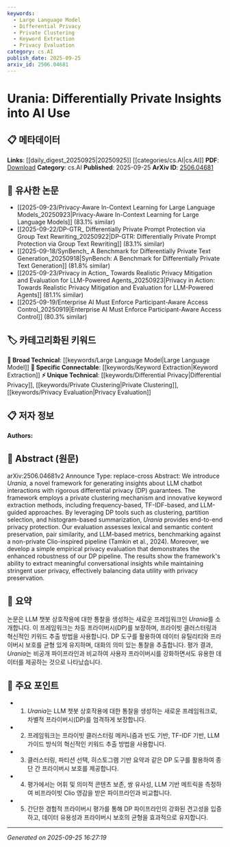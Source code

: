 ```yaml
---
keywords:
  - Large Language Model
  - Differential Privacy
  - Private Clustering
  - Keyword Extraction
  - Privacy Evaluation
category: cs.AI
publish_date: 2025-09-25
arxiv_id: 2506.04681
---
```


<!-- KEYWORD_LINKING_METADATA:
{
  "processed_timestamp": "2025-09-25T16:27:19.352137",
  "vocabulary_version": "1.0",
  "selected_keywords": [
    "Large Language Model",
    "Differential Privacy",
    "Private Clustering",
    "Keyword Extraction",
    "Privacy Evaluation"
  ],
  "rejected_keywords": [],
  "similarity_scores": {
    "Large Language Model": 0.85,
    "Differential Privacy": 0.9,
    "Private Clustering": 0.78,
    "Keyword Extraction": 0.8,
    "Privacy Evaluation": 0.82
  },
  "extraction_method": "AI_prompt_based",
  "budget_applied": true,
  "candidates_json": {
    "candidates": [
      {
        "surface": "Large Language Model",
        "canonical": "Large Language Model",
        "aliases": [
          "LLM",
          "Language Model"
        ],
        "category": "broad_technical",
        "rationale": "Connects to existing knowledge on language models, crucial for understanding AI chatbot interactions.",
        "novelty_score": 0.3,
        "connectivity_score": 0.9,
        "specificity_score": 0.6,
        "link_intent_score": 0.85
      },
      {
        "surface": "differential privacy",
        "canonical": "Differential Privacy",
        "aliases": [
          "DP"
        ],
        "category": "unique_technical",
        "rationale": "Key concept for privacy-preserving techniques in AI, central to the paper's framework.",
        "novelty_score": 0.7,
        "connectivity_score": 0.75,
        "specificity_score": 0.8,
        "link_intent_score": 0.9
      },
      {
        "surface": "private clustering mechanism",
        "canonical": "Private Clustering",
        "aliases": [
          "privacy-preserving clustering"
        ],
        "category": "unique_technical",
        "rationale": "Specific technique used in the framework, highlighting privacy-focused clustering methods.",
        "novelty_score": 0.65,
        "connectivity_score": 0.6,
        "specificity_score": 0.85,
        "link_intent_score": 0.78
      },
      {
        "surface": "keyword extraction methods",
        "canonical": "Keyword Extraction",
        "aliases": [
          "keyword extraction techniques"
        ],
        "category": "specific_connectable",
        "rationale": "Essential for understanding how insights are generated from AI interactions.",
        "novelty_score": 0.55,
        "connectivity_score": 0.7,
        "specificity_score": 0.65,
        "link_intent_score": 0.8
      },
      {
        "surface": "privacy evaluation",
        "canonical": "Privacy Evaluation",
        "aliases": [
          "empirical privacy evaluation"
        ],
        "category": "unique_technical",
        "rationale": "Critical for assessing the robustness of privacy measures in AI systems.",
        "novelty_score": 0.68,
        "connectivity_score": 0.65,
        "specificity_score": 0.7,
        "link_intent_score": 0.82
      }
    ],
    "ban_list_suggestions": [
      "framework",
      "evaluation",
      "insights"
    ]
  },
  "decisions": [
    {
      "candidate_surface": "Large Language Model",
      "resolved_canonical": "Large Language Model",
      "decision": "linked",
      "scores": {
        "novelty": 0.3,
        "connectivity": 0.9,
        "specificity": 0.6,
        "link_intent": 0.85
      }
    },
    {
      "candidate_surface": "differential privacy",
      "resolved_canonical": "Differential Privacy",
      "decision": "linked",
      "scores": {
        "novelty": 0.7,
        "connectivity": 0.75,
        "specificity": 0.8,
        "link_intent": 0.9
      }
    },
    {
      "candidate_surface": "private clustering mechanism",
      "resolved_canonical": "Private Clustering",
      "decision": "linked",
      "scores": {
        "novelty": 0.65,
        "connectivity": 0.6,
        "specificity": 0.85,
        "link_intent": 0.78
      }
    },
    {
      "candidate_surface": "keyword extraction methods",
      "resolved_canonical": "Keyword Extraction",
      "decision": "linked",
      "scores": {
        "novelty": 0.55,
        "connectivity": 0.7,
        "specificity": 0.65,
        "link_intent": 0.8
      }
    },
    {
      "candidate_surface": "privacy evaluation",
      "resolved_canonical": "Privacy Evaluation",
      "decision": "linked",
      "scores": {
        "novelty": 0.68,
        "connectivity": 0.65,
        "specificity": 0.7,
        "link_intent": 0.82
      }
    }
  ]
}
-->

# Urania: Differentially Private Insights into AI Use

## 📋 메타데이터

**Links**: [[daily_digest_20250925|20250925]] [[categories/cs.AI|cs.AI]]
**PDF**: [Download](https://arxiv.org/pdf/2506.04681.pdf)
**Category**: cs.AI
**Published**: 2025-09-25
**ArXiv ID**: [2506.04681](https://arxiv.org/abs/2506.04681)

## 🔗 유사한 논문
- [[2025-09-23/Privacy-Aware In-Context Learning for Large Language Models_20250923|Privacy-Aware In-Context Learning for Large Language Models]] (83.1% similar)
- [[2025-09-22/DP-GTR_ Differentially Private Prompt Protection via Group Text Rewriting_20250922|DP-GTR: Differentially Private Prompt Protection via Group Text Rewriting]] (83.1% similar)
- [[2025-09-18/SynBench_ A Benchmark for Differentially Private Text Generation_20250918|SynBench: A Benchmark for Differentially Private Text Generation]] (81.8% similar)
- [[2025-09-23/Privacy in Action_ Towards Realistic Privacy Mitigation and Evaluation for LLM-Powered Agents_20250923|Privacy in Action: Towards Realistic Privacy Mitigation and Evaluation for LLM-Powered Agents]] (81.1% similar)
- [[2025-09-19/Enterprise AI Must Enforce Participant-Aware Access Control_20250919|Enterprise AI Must Enforce Participant-Aware Access Control]] (80.3% similar)

## 🏷️ 카테고리화된 키워드
**🧠 Broad Technical**: [[keywords/Large Language Model|Large Language Model]]
**🔗 Specific Connectable**: [[keywords/Keyword Extraction|Keyword Extraction]]
**⚡ Unique Technical**: [[keywords/Differential Privacy|Differential Privacy]], [[keywords/Private Clustering|Private Clustering]], [[keywords/Privacy Evaluation|Privacy Evaluation]]

## 📋 저자 정보

**Authors:** 

## 📄 Abstract (원문)

arXiv:2506.04681v2 Announce Type: replace-cross 
Abstract: We introduce $Urania$, a novel framework for generating insights about LLM chatbot interactions with rigorous differential privacy (DP) guarantees. The framework employs a private clustering mechanism and innovative keyword extraction methods, including frequency-based, TF-IDF-based, and LLM-guided approaches. By leveraging DP tools such as clustering, partition selection, and histogram-based summarization, $Urania$ provides end-to-end privacy protection. Our evaluation assesses lexical and semantic content preservation, pair similarity, and LLM-based metrics, benchmarking against a non-private Clio-inspired pipeline (Tamkin et al., 2024). Moreover, we develop a simple empirical privacy evaluation that demonstrates the enhanced robustness of our DP pipeline. The results show the framework's ability to extract meaningful conversational insights while maintaining stringent user privacy, effectively balancing data utility with privacy preservation.

## 📝 요약

논문은 LLM 챗봇 상호작용에 대한 통찰을 생성하는 새로운 프레임워크인 $Urania$를 소개합니다. 이 프레임워크는 차등 프라이버시(DP)를 보장하며, 프라이빗 클러스터링과 혁신적인 키워드 추출 방법을 사용합니다. DP 도구를 활용하여 데이터 유틸리티와 프라이버시 보호를 균형 있게 유지하며, 대화의 의미 있는 통찰을 추출합니다. 평가 결과, $Urania$는 비공개 파이프라인과 비교하여 사용자 프라이버시를 강화하면서도 유용한 데이터를 제공하는 것으로 나타났습니다.

## 🎯 주요 포인트

- 1. $Urania$는 LLM 챗봇 상호작용에 대한 통찰을 생성하는 새로운 프레임워크로, 차별적 프라이버시(DP)를 엄격하게 보장합니다.
- 2. 프레임워크는 프라이빗 클러스터링 메커니즘과 빈도 기반, TF-IDF 기반, LLM 가이드 방식의 혁신적인 키워드 추출 방법을 사용합니다.
- 3. 클러스터링, 파티션 선택, 히스토그램 기반 요약과 같은 DP 도구를 활용하여 종단 간 프라이버시 보호를 제공합니다.
- 4. 평가에서는 어휘 및 의미적 콘텐츠 보존, 쌍 유사성, LLM 기반 메트릭을 측정하여 비프라이빗 Clio 영감을 받은 파이프라인과 비교합니다.
- 5. 간단한 경험적 프라이버시 평가를 통해 DP 파이프라인의 강화된 견고성을 입증하고, 데이터 유용성과 프라이버시 보호의 균형을 효과적으로 유지합니다.


---

*Generated on 2025-09-25 16:27:19*